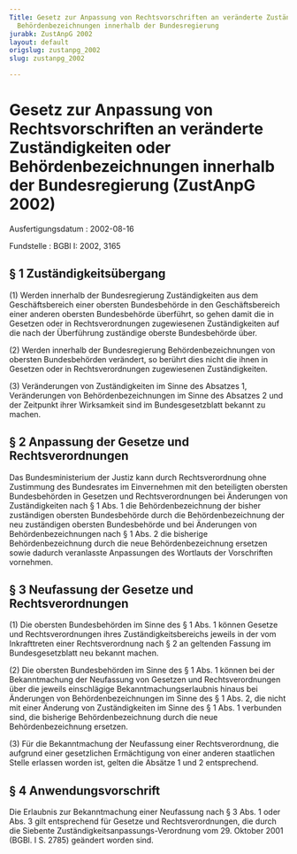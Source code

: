 ```yaml
---
Title: Gesetz zur Anpassung von Rechtsvorschriften an veränderte Zuständigkeiten oder
  Behördenbezeichnungen innerhalb der Bundesregierung
jurabk: ZustAnpG 2002
layout: default
origslug: zustanpg_2002
slug: zustanpg_2002

---
```


# Gesetz zur Anpassung von Rechtsvorschriften an veränderte Zuständigkeiten oder Behördenbezeichnungen innerhalb der Bundesregierung (ZustAnpG 2002)

Ausfertigungsdatum
:   2002-08-16

Fundstelle
:   BGBl I: 2002, 3165



## § 1 Zuständigkeitsübergang

(1) Werden innerhalb der Bundesregierung Zuständigkeiten aus dem
Geschäftsbereich einer obersten Bundesbehörde in den Geschäftsbereich
einer anderen obersten Bundesbehörde überführt, so gehen damit die in
Gesetzen oder in Rechtsverordnungen zugewiesenen Zuständigkeiten auf
die nach der Überführung zuständige oberste Bundesbehörde über.

(2) Werden innerhalb der Bundesregierung Behördenbezeichnungen von
obersten Bundesbehörden verändert, so berührt dies nicht die ihnen in
Gesetzen oder in Rechtsverordnungen zugewiesenen Zuständigkeiten.

(3) Veränderungen von Zuständigkeiten im Sinne des Absatzes 1,
Veränderungen von Behördenbezeichnungen im Sinne des Absatzes 2 und
der Zeitpunkt ihrer Wirksamkeit sind im Bundesgesetzblatt bekannt zu
machen.


## § 2 Anpassung der Gesetze und Rechtsverordnungen

Das Bundesministerium der Justiz kann durch Rechtsverordnung ohne
Zustimmung des Bundesrates im Einvernehmen mit den beteiligten
obersten Bundesbehörden in Gesetzen und Rechtsverordnungen bei
Änderungen von Zuständigkeiten nach § 1 Abs. 1 die Behördenbezeichnung
der bisher zuständigen obersten Bundesbehörde durch die
Behördenbezeichnung der neu zuständigen obersten Bundesbehörde und bei
Änderungen von Behördenbezeichnungen nach § 1 Abs. 2 die bisherige
Behördenbezeichnung durch die neue Behördenbezeichnung ersetzen sowie
dadurch veranlasste Anpassungen des Wortlauts der Vorschriften
vornehmen.


## § 3 Neufassung der Gesetze und Rechtsverordnungen

(1) Die obersten Bundesbehörden im Sinne des § 1 Abs. 1 können Gesetze
und Rechtsverordnungen ihres Zuständigkeitsbereichs jeweils in der vom
Inkrafttreten einer Rechtsverordnung nach § 2 an geltenden Fassung im
Bundesgesetzblatt neu bekannt machen.

(2) Die obersten Bundesbehörden im Sinne des § 1 Abs. 1 können bei der
Bekanntmachung der Neufassung von Gesetzen und Rechtsverordnungen über
die jeweils einschlägige Bekanntmachungserlaubnis hinaus bei
Änderungen von Behördenbezeichnungen im Sinne des § 1 Abs. 2, die
nicht mit einer Änderung von Zuständigkeiten im Sinne des § 1 Abs. 1
verbunden sind, die bisherige Behördenbezeichnung durch die neue
Behördenbezeichnung ersetzen.

(3) Für die Bekanntmachung der Neufassung einer Rechtsverordnung, die
aufgrund einer gesetzlichen Ermächtigung von einer anderen staatlichen
Stelle erlassen worden ist, gelten die Absätze 1 und 2 entsprechend.


## § 4 Anwendungsvorschrift

Die Erlaubnis zur Bekanntmachung einer Neufassung nach § 3 Abs. 1 oder
Abs. 3 gilt entsprechend für Gesetze und Rechtsverordnungen, die durch
die Siebente Zuständigkeitsanpassungs-Verordnung vom 29. Oktober 2001
(BGBl. I S. 2785) geändert worden sind.


